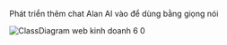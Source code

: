 Phát triển thêm chat Alan AI vào để dùng bằng giọng nói

![ClassDiagram web kinh doanh 6 0](https://github.com/hoanghuy27th8/LuanVan/assets/105409022/5d60ab8a-ec21-4c97-b77c-9c10b259ac6b)
